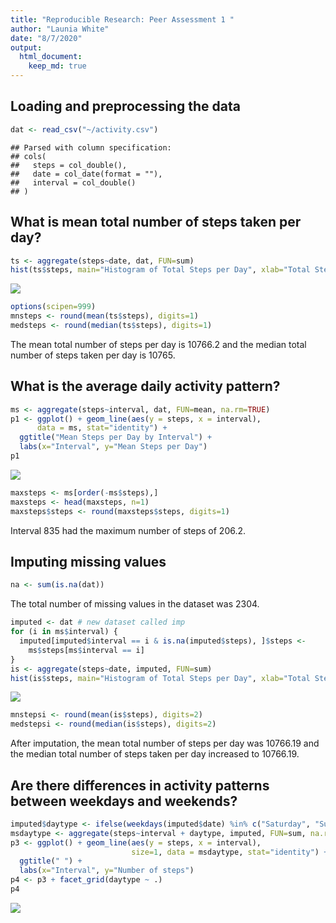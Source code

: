 ```yaml
---
title: "Reproducible Research: Peer Assessment 1 "
author: "Launia White"
date: "8/7/2020"
output: 
  html_document:
    keep_md: true
---
```




## Loading and preprocessing the data

```r
dat <- read_csv("~/activity.csv")
```

```
## Parsed with column specification:
## cols(
##   steps = col_double(),
##   date = col_date(format = ""),
##   interval = col_double()
## )
```
## What is mean total number of steps taken per day?

```r
ts <- aggregate(steps~date, dat, FUN=sum)
hist(ts$steps, main="Histogram of Total Steps per Day", xlab="Total Steps")
```

![](PA1_template_files/figure-html/mnsteps-1.png)<!-- -->

```r
options(scipen=999)
mnsteps <- round(mean(ts$steps), digits=1)
medsteps <- round(median(ts$steps), digits=1)
```

The mean total number of steps per day is 10766.2 and the median total number of steps taken per day is 10765.

## What is the average daily activity pattern?

```r
ms <- aggregate(steps~interval, dat, FUN=mean, na.rm=TRUE)
p1 <- ggplot() + geom_line(aes(y = steps, x = interval),
      data = ms, stat="identity") + 
  ggtitle("Mean Steps per Day by Interval") + 
  labs(x="Interval", y="Mean Steps per Day") 
p1
```

![](PA1_template_files/figure-html/pattern-1.png)<!-- -->

```r
maxsteps <- ms[order(-ms$steps),]
maxsteps <- head(maxsteps, n=1)
maxsteps$steps <- round(maxsteps$steps, digits=1)
```

Interval 835 had the maximum number of steps of 206.2.

## Imputing missing values

```r
na <- sum(is.na(dat))
```

The total number of missing values in the dataset was 2304.




```r
imputed <- dat # new dataset called imp
for (i in ms$interval) {
  imputed[imputed$interval == i & is.na(imputed$steps), ]$steps <- 
    ms$steps[ms$interval == i]
}
is <- aggregate(steps~date, imputed, FUN=sum)
hist(is$steps, main="Histogram of Total Steps per Day", xlab="Total Steps")
```

![](PA1_template_files/figure-html/impute-1.png)<!-- -->

```r
mnstepsi <- round(mean(is$steps), digits=2)
medstepsi <- round(median(is$steps), digits=2)
```
After imputation, the mean total number of steps per day was 10766.19 and the median total number of steps taken per day increased to 10766.19.

## Are there differences in activity patterns between weekdays and weekends?

```r
imputed$daytype <- ifelse(weekdays(imputed$date) %in% c("Saturday", "Sunday"), "weekend", "weekday")
msdaytype <- aggregate(steps~interval + daytype, imputed, FUN=sum, na.rm=TRUE)
p3 <- ggplot() + geom_line(aes(y = steps, x = interval),
                           size=1, data = msdaytype, stat="identity") + 
  ggtitle(" ") + 
  labs(x="Interval", y="Number of steps") 
p4 <- p3 + facet_grid(daytype ~ .)
p4
```

![](PA1_template_files/figure-html/weekday-1.png)<!-- -->


